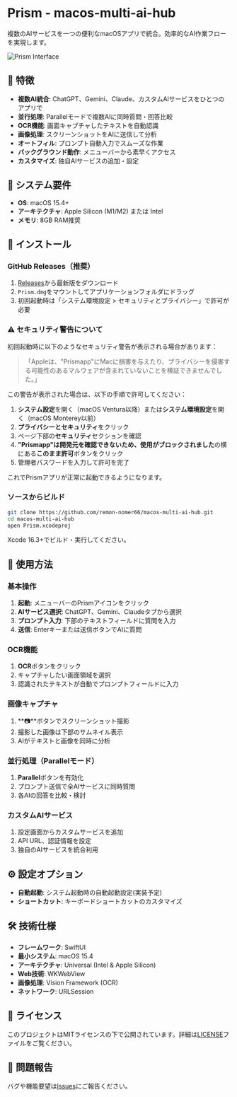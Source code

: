 # Prism - macos-multi-ai-hub

複数のAIサービスを一つの便利なmacOSアプリで統合。効率的なAI作業フローを実現します。

![Prism Interface](assets/prism-screenshot.png)


## 🌟 特徴

- **複数AI統合**: ChatGPT、Gemini、Claude、カスタムAIサービスをひとつのアプリで
- **並行処理**: Parallelモードで複数AIに同時質問・回答比較
- **OCR機能**: 画面キャプチャしたテキストを自動認識
- **画像処理**: スクリーンショットをAIに送信して分析
- **オートフィル**: プロンプト自動入力でスムーズな作業
- **バックグラウンド動作**: メニューバーから素早くアクセス
- **カスタマイズ**: 独自AIサービスの追加・設定

## 💾 システム要件

- **OS**: macOS 15.4+
- **アーキテクチャ**: Apple Silicon (M1/M2) または Intel
- **メモリ**: 8GB RAM推奨

## 🚀 インストール

### GitHub Releases（推奨）

1. [Releases](https://github.com/remon-nomer66/macos-multi-ai-hub/releases)から最新版をダウンロード
2. `Prism.dmg`をマウントしてアプリケーションフォルダにドラッグ
3. 初回起動時は「システム環境設定 > セキュリティとプライバシー」で許可が必要

### ⚠️ セキュリティ警告について

初回起動時に以下のようなセキュリティ警告が表示される場合があります：

> 「Appleは、"Prismapp"にMacに損害を与えたり、プライバシーを侵害する可能性のあるマルウェアが含まれていないことを検証できませんでした。」

この警告が表示された場合は、以下の手順で許可してください：

1. **システム設定**を開く（macOS Ventura以降）または**システム環境設定**を開く（macOS Monterey以前）
2. **プライバシーとセキュリティ**をクリック
3. ページ下部の**セキュリティ**セクションを確認
4. **"Prismapp"は開発元を確認できないため、使用がブロックされました**の横にある**このまま許可**ボタンをクリック
5. 管理者パスワードを入力して許可を完了

これでPrismアプリが正常に起動できるようになります。

### ソースからビルド

```bash
git clone https://github.com/remon-nomer66/macos-multi-ai-hub.git
cd macos-multi-ai-hub
open Prism.xcodeproj
```

Xcode 16.3+でビルド・実行してください。

## 📱 使用方法

### 基本操作

1. **起動**: メニューバーのPrismアイコンをクリック
2. **AIサービス選択**: ChatGPT、Gemini、Claudeタブから選択
3. **プロンプト入力**: 下部のテキストフィールドに質問を入力
4. **送信**: Enterキーまたは送信ボタンでAIに質問

### OCR機能

1. **OCR**ボタンをクリック
2. キャプチャしたい画面領域を選択
3. 認識されたテキストが自動でプロンプトフィールドに入力

### 画像キャプチャ

1. **📷**ボタンでスクリーンショット撮影
2. 撮影した画像は下部のサムネイル表示
3. AIがテキストと画像を同時に分析

### 並行処理（Parallelモード）

1. **Parallel**ボタンを有効化
2. プロンプト送信で全AIサービスに同時質問
3. 各AIの回答を比較・検討

### カスタムAIサービス

1. 設定画面からカスタムサービスを追加
2. API URL、認証情報を設定
3. 独自のAIサービスを統合利用

## ⚙️ 設定オプション

- **自動起動**: システム起動時の自動起動設定(実装予定)
- **ショートカット**: キーボードショートカットのカスタマイズ

## 🛠 技術仕様

- **フレームワーク**: SwiftUI
- **最小システム**: macOS 15.4
- **アーキテクチャ**: Universal (Intel & Apple Silicon)
- **Web技術**: WKWebView
- **画像処理**: Vision Framework (OCR)
- **ネットワーク**: URLSession


## 📄 ライセンス

このプロジェクトはMITライセンスの下で公開されています。詳細は[LICENSE](LICENSE)ファイルをご覧ください。

## 🐛 問題報告

バグや機能要望は[Issues](https://github.com/remon-nomer66/macos-multi-ai-hub/issues)にご報告ください。

